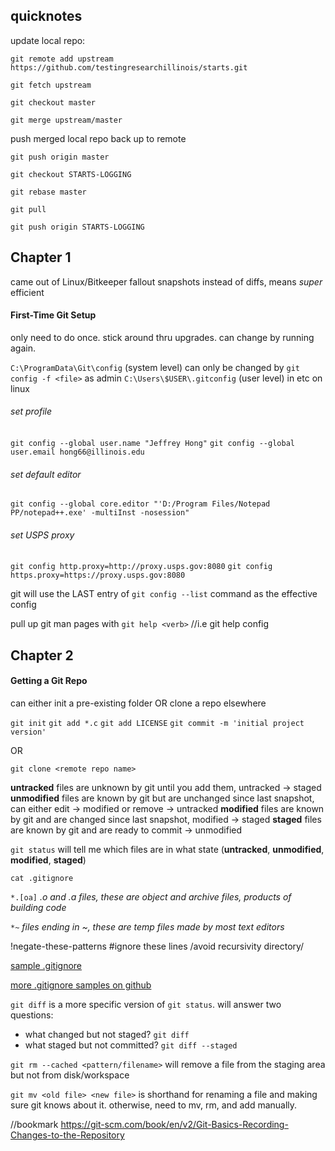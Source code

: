 ## quicknotes
update local repo:

``git remote add upstream https://github.com/testingresearchillinois/starts.git``

``git fetch upstream``

``git checkout master``

``git merge upstream/master``

push merged local repo back up to remote

``git push origin master``

``git checkout STARTS-LOGGING``

``git rebase master``

``git pull``

``git push origin STARTS-LOGGING``

## Chapter 1
came out of Linux/Bitkeeper fallout
snapshots instead of diffs, means *super* efficient


#### First-Time Git Setup
only need to do once. stick around thru upgrades.
can change by running again.

`C:\ProgramData\Git\config` (system level) can only be changed by `git config -f <file>` as admin
`C:\Users\$USER\.gitconfig` (user level)
in etc on linux

###### set profile
`git config --global user.name "Jeffrey Hong"`
`git config --global user.email hong66@illinois.edu`

###### set default editor 
`git config --global core.editor "'D:/Program Files/Notepad PP/notepad++.exe' -multiInst -nosession"`

###### set USPS proxy
`git config http.proxy=http://proxy.usps.gov:8080`
`git config https.proxy=https://proxy.usps.gov:8080`

git will use the LAST entry of `git config --list` command as the effective config

pull up git man pages with `git help <verb>` //i.e git help config

## Chapter 2
#### Getting a Git Repo
can either init a pre-existing folder OR clone a repo elsewhere

`git init`
`git add *.c`
`git add LICENSE`
`git commit -m 'initial project version'`

OR

`git clone <remote repo name>`

**untracked** files are unknown by git until you add them, untracked -> staged
**unmodified** files are known by git but are unchanged since last snapshot, can either edit -> modified or remove -> untracked
**modified** files are known by git and are changed since last snapshot, modified -> staged
**staged** files are known by git and are ready to commit -> unmodified

`git status` will tell me which files are in what state (**untracked**, **unmodified**, **modified**, **staged**)

`cat .gitignore`

`*.[oa]` _.o and .a files, these are object and archive files, products of building code_

`*~` _files ending in ~, these are temp files made by most text editors_

!negate-these-patterns
#ignore these lines
/avoid recursivity
directory/

[sample .gitignore](./.gitignore-sample)

[more .gitignore samples on github](https://github.com/github/gitignore)

`git diff` is a more specific version of `git status`. will answer two questions:
- what changed but not staged? `git diff`
- what staged but not committed? `git diff --staged`

`git rm --cached <pattern/filename>` will remove a file from the staging area but not from disk/workspace

`git mv <old file> <new file>` is shorthand for renaming a file and making sure git knows about it. otherwise, need to mv, rm, and add manually.






//bookmark
https://git-scm.com/book/en/v2/Git-Basics-Recording-Changes-to-the-Repository




